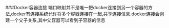 ###Docker容器连接
端口映射并不是唯一把docker连接到另一个容器的方法,docker有连接系统允许将多个容器连接在一起,共享连接信息.docker连接会创建一个父子关系,其中父容器可以看到子容器的信息

